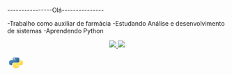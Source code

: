 ----------------Olá---------------
 
 -Trabalho como auxiliar de farmácia 
 -Estudando Análise e desenvolvimento de sistemas 
 -Aprendendo Python 
 
 <div align="center">
  <a href="https://github.com/Cabritokun">
  <img height="180em" src="https://github-readme-stats.vercel.app/api?username=PatrickBrito&show_icons=true&theme=midnight-purple&include_all_commits=true&count_private=true"/>
  <img height="180em" src="https://github-readme-stats.vercel.app/api/top-langs/?username=PatrickBrito&layout=compact&langs_count=7&theme=midnight-purple"/>
</div>
 <div style="display: inline_block"><br>
  <img align="center" alt="Rafa-Python" height="30" width="40" src="https://raw.githubusercontent.com/devicons/devicon/master/icons/python/python-original.svg">
